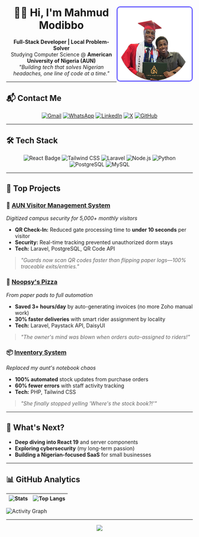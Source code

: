 <div align="center">
  <img src="https://github.com/mahmud021/mahmud021/blob/5f5b4ecc0f845d607dfec731e4db71c96300c4b9/695D26A9-F956-4B03-B7F9-93BD84595DE0%20Background%20Removed.png?raw=true" alt="Mahmud Modibbo" width="200" style="border-radius: 10px; border: 3px solid #6C63FF;" align="right"/>

  # 👋🏽 Hi, I'm Mahmud Modibbo  
  **Full-Stack Developer | Local Problem-Solver**  
  Studying Computer Science @ **American University of Nigeria (AUN)**  
  *"Building tech that solves Nigerian headaches, one line of code at a time."*  
</div>

---

## 📬 Contact Me
<p align="center">
  <!-- Horizontal Contact Bar -->
<a href="mailto:mahmudmodibbo21@gmail.com"><img src="https://img.shields.io/badge/Gmail-EA4335?logo=gmail&logoColor=fff&style=flat" alt="Gmail"></a>
<a href="https://wa.me/2347064837541"><img src="https://img.shields.io/badge/WhatsApp-25D366?logo=whatsapp&logoColor=fff&style=flat" alt="WhatsApp"></a>
<a href="https://linkedin.com/in/yourprofile"><img src="https://img.shields.io/badge/LinkedIn-0A66C2?logo=linkedin&logoColor=fff&style=flat" alt="LinkedIn"></a>  <!-- Added -->
<a href="https://x.com/_mahmudmodi"><img src="https://img.shields.io/badge/X-000?logo=x&logoColor=fff&style=flat" alt="X"></a>
<a href="https://github.com/mahmud021"><img src="https://img.shields.io/badge/GitHub-181717?logo=github&logoColor=fff&style=flat" alt="GitHub"></a>  <!-- Added -->
</p>

---

## 🛠️ Tech Stack
<p align="center">
 <!-- Frontend -->
<img src="https://img.shields.io/badge/React-61DAFB?logo=react&logoColor=000&style=flat" alt="React Badge">
<img src="https://img.shields.io/badge/Tailwind_CSS-06B6D4?logo=tailwindcss&logoColor=fff&style=flat" alt="Tailwind CSS">

<!-- Backend -->
<img src="https://img.shields.io/badge/Laravel-FF2D20?logo=laravel&logoColor=fff&style=flat" alt="Laravel">
<img src="https://img.shields.io/badge/Node.js-339933?logo=nodedotjs&logoColor=fff&style=flat" alt="Node.js">  <!-- Added -->
<img src="https://img.shields.io/badge/Python-3776AB?logo=python&logoColor=fff&style=flat" alt="Python">  <!-- Added -->

<!-- Databases -->
<img src="https://img.shields.io/badge/PostgreSQL-4169E1?logo=postgresql&logoColor=fff&style=flat" alt="PostgreSQL">
<img src="https://img.shields.io/badge/MySQL-4479A1?logo=mysql&logoColor=fff&style=flat" alt="MySQL">  <!-- Added -->
</p>

--- 

## 🚀 Top Projects

### 🏫 [AUN Visitor Management System](https://github.com/mahmud021/aun-vms)  
*Digitized campus security for 5,000+ monthly visitors*  
- **QR Check-In:** Reduced gate processing time to **under 10 seconds** per visitor  
- **Security:** Real-time tracking prevented unauthorized dorm stays  
- **Tech:** Laravel, PostgreSQL, QR Code API  

> *"Guards now scan QR codes faster than flipping paper logs—100% traceable exits/entries."*  

### 🍕 [Noopsy's Pizza](https://github.com/mahmud021/noopsys-pizza)  
*From paper pads to full automation*  
- **Saved 3+ hours/day** by auto-generating invoices (no more Zoho manual work)  
- **30% faster deliveries** with smart rider assignment by locality  
- **Tech:** Laravel, Paystack API, DaisyUI  

> *"The owner's mind was blown when orders auto-assigned to riders!"*

### 📦 [Inventory System](https://github.com/mahmud021/inventory-system)  
*Replaced my aunt's notebook chaos*  
- **100% automated** stock updates from purchase orders  
- **60% fewer errors** with staff activity tracking  
- **Tech:** PHP, Tailwind CSS  

> *"She finally stopped yelling 'Where's the stock book?!'"*

---

## 🌱 What's Next?
- **Deep diving into React 19** and server components  
- **Exploring cybersecurity** (my long-term passion)  
- **Building a Nigerian-focused SaaS** for small businesses  

---

## 📊 GitHub Analytics
| ![Stats](https://github-readme-stats.vercel.app/api?username=mahmud021&show_icons=true&theme=radical&hide_border=true) | ![Top Langs](https://github-readme-stats.vercel.app/api/top-langs/?username=mahmud021&layout=compact&theme=radical&hide_border=true) |
|-----------------------------------------------------------------------------------------------------------------------|-------------------------------------------------------------------------------------------------------------------------------------|

![Activity Graph](https://github-readme-activity-graph.vercel.app/graph?username=mahmud021&theme=react-dark&hide_border=true)

---

<div align="center">
  <img src="https://visitcount.itsvg.in/api?id=mahmud021&label=Profile%20Views&color=6C63FF&icon=9&pretty=true" />
</div>
